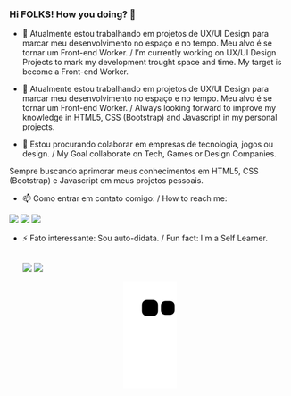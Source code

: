 ### Hi FOLKS! How you doing? 👋


 - 🔭 Atualmente estou trabalhando em projetos de UX/UI Design para marcar meu desenvolvimento no espaço e no tempo. Meu alvo é se tornar um Front-end Worker. / I’m currently working on UX/UI Design Projects to mark my development trought space and time. My target is become a Front-end Worker.

 - 🌱 Atualmente estou trabalhando em projetos de UX/UI Design para marcar meu desenvolvimento no espaço e no tempo. Meu alvo é se tornar um Front-end Worker. / Always looking forward to improve my knowledge in HTML5, CSS (Bootstrap) and Javascript in my personal projects.

 - 👯 Estou procurando colaborar em empresas de tecnologia, jogos ou design. / My Goal collaborate on Tech, Games or Design Companies.



Sempre buscando aprimorar meus conhecimentos em HTML5, CSS (Bootstrap) e Javascript em meus projetos pessoais.


 - 📫 Como entrar em contato comigo: / How to reach me: <div> 

  <a href="https://instagram.com/henrymaia.t" target="_blank"><img src="https://img.shields.io/badge/-Instagram-%23E4405F?style=for-the-badge&logo=instagram&logoColor=white" target="_blank"></a>
  <a href = "mailto:henriquemt.contato@gmail.com"><img src="https://img.shields.io/badge/-Gmail-%23333?style=for-the-badge&logo=gmail&logoColor=white" target="_blank"></a>
  <a href="https://www.linkedin.com/in/henrique-maya/" target="_blank"><img src="https://img.shields.io/badge/-LinkedIn-%230077B5?style=for-the-badge&logo=linkedin&logoColor=white" target="_blank"></a> 
  
  </div>
  
- ⚡ Fato interessante: Sou auto-didata. / Fun fact: I'm a Self Learner.

  ##

  <div>
    <img height=150rem src="https://github-readme-stats.vercel.app/api?username=TyHenry96&show_icons=true&theme=dark"/>
    <img height=150rem src="https://github-readme-stats.vercel.app/api/top-langs/?username=TyHenry96&layout=compact&theme=dark"/>
  </div>
  
 
<div align="center"> 
 
  ![Snake animation](https://github.com/rafaballerini/rafaballerini/blob/output/github-contribution-grid-snake.svg)
 
</div>




